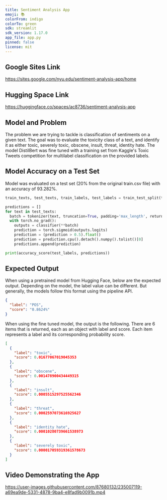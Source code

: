 ```yaml
---
title: Sentiment Analysis App
emoji: 📚
colorFrom: indigo
colorTo: green
sdk: streamlit
sdk_version: 1.17.0
app_file: app.py
pinned: false
license: mit
---
```


## Google Sites Link

https://sites.google.com/nyu.edu/sentiment-analysis-app/home

## Hugging Space Link

https://huggingface.co/spaces/ac8736/sentiment-analysis-app

## Model and Problem

The problem we are trying to tackle is classification of sentiments on a given text. The goal was to evaluate the toxicity class of a text, and identify it as either toxic, severely toxic, obscene, insult, threat, identity hate. The model DistilBert was fine tuned with a training set from Kaggle's Toxic Tweets competition for multilabel classification on the provided labels.

## Model Accuracy on a Test Set

Model was evaluated on a test set (20% from the original train.csv file) with an accuracy of 93.282%.

```python
train_texts, test_texts, train_labels, test_labels = train_test_split(train_texts, train_labels, test_size=.2)

predictions = []
for text in test_texts:
  batch = tokenizer(text, truncation=True, padding='max_length', return_tensors="pt").to(device)
  with torch.no_grad():
    outputs = classifier(**batch)
    prediction = torch.sigmoid(outputs.logits)
    prediction = (prediction > 0.5).float()
    prediction = prediction.cpu().detach().numpy().tolist()[0]
    predictions.append(prediction)

print(accuracy_score(test_labels, predictions))
```

## Expected Output

When using a pretrained model from Hugging Face, below are the expected output. Depending on the model, the label value can be different. But generally, the models follow this format using the pipeline API.

```json
{
  "label": "POS",
  "score": "0.8624%"
}
```

When using the fine tuned model, the output is the following. There are 6 items that is returned, each as an object with label and score. Each item represents a label and its corresponding probability score.

```json
[
  {
    "label": "toxic",
    "score": 0.01677067019045353
  },
  {
    "label": "obscene",
    "score": 0.001478900434449315
  },
  {
    "label": "insult",
    "score": 0.0005515297525562346
  },
  {
    "label": "threat",
    "score": 0.0002597073616925627
  },
  {
    "label": "identity hate",
    "score": 0.00010280739661538973
  },
  {
    "label": "severely toxic",
    "score": 0.000017059319361578673
  }
]
```

## Video Demonstrating the App

https://user-images.githubusercontent.com/87680132/235007119-a69ea9de-5331-4878-9ba4-e8fad9b0091b.mp4

